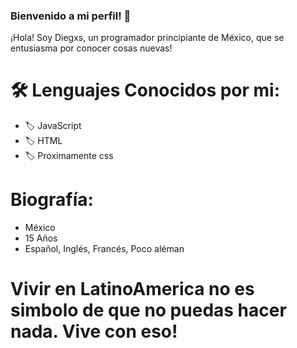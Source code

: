 ### Bienvenido a mi perfil! 🦁

¡Hola! Soy Diegxs, un programador principiante de México, que se entusiasma por conocer cosas nuevas! 

# 🛠️ Lenguajes Conocidos por mi: 

- 🏷️ JavaScript
- 🏷️ HTML
- 🏷️ Proximamente css

# Biografía:

- México
- 15 Años
- Español, Inglés, Francés, Poco aléman

# Vivir en LatinoAmerica no es simbolo de que no puedas hacer nada. Vive con eso! 


